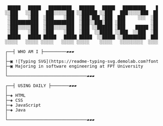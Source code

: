<pre>

 █████   █████   █████████   ██████   █████   █████████    █████████      ███████     █████████ 
░░███   ░░███   ███░░░░░███ ░░██████ ░░███   ███░░░░░███  ███░░░░░███   ███░░░░░███  ███░░░░░███
 ░███    ░███  ░███    ░███  ░███░███ ░███  ███     ░░░  ░███    ░███  ███     ░░███░███    ░░░ 
 ░███████████  ░███████████  ░███░░███░███ ░███          ░███████████ ░███      ░███░░█████████ 
 ░███░░░░░███  ░███░░░░░███  ░███ ░░██████ ░███    █████ ░███░░░░░███ ░███      ░███ ░░░░░░░░███
 ░███    ░███  ░███    ░███  ░███  ░░█████ ░░███  ░░███  ░███    ░███ ░░███     ███  ███    ░███
 █████   █████ █████   █████ █████  ░░█████ ░░█████████  █████   █████ ░░░███████░  ░░█████████ 
░░░░░   ░░░░░ ░░░░░   ░░░░░ ░░░░░    ░░░░░   ░░░░░░░░░  ░░░░░   ░░░░░    ░░░░░░░     ░░░░░░░░░  

┌──┤ WHO AM I ├─────────▰▰▰
│
├─▣ ![Typing SVG](https://readme-typing-svg.demolab.com?font=Fira+Code&weight=200&size=15&pause=1000&color=F7F7F7&random=false&width=435&lines=Do+Hoang+Anh)](https://git.io/typing-svg)
├─▣ Majoring in software engineering at FPT University
│
└───────────────────────────────▰▰▰

┌──┤ USING DAILY ├───────▰▰▰
│
├─◈ HTML
├─◈ CSS
├─◈ JavaScript
├─◈ Java
│
└───────────────────────────────▰▰▰

</pre>
